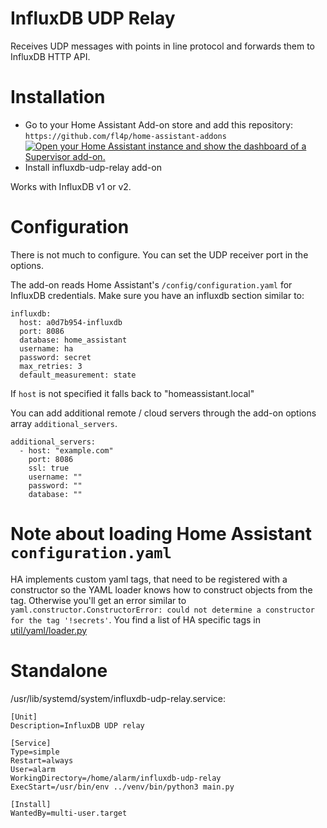 # InfluxDB UDP Relay

Receives UDP messages with points in line protocol and forwards them to InfluxDB HTTP API.

# Installation
* Go to your Home Assistant Add-on store and add this repository: `https://github.com/fl4p/home-assistant-addons`
  [![Open your Home Assistant instance and show the dashboard of a Supervisor add-on.](https://my.home-assistant.io/badges/supervisor_addon.svg)](https://my.home-assistant.io/redirect/supervisor_addon/?addon=2af0a32d_batmon&repository_url=https%3A%2F%2Fgithub.com%2Ffl4p%2Fhome-assistant-addons)
* Install influxdb-udp-relay add-on

Works with InfluxDB v1 or v2.


# Configuration
There is not much to configure. You can set the UDP receiver port in the options.

The add-on reads Home Assistant's `/config/configuration.yaml` for InfluxDB credentials.
Make sure you have an influxdb section similar to:
```
influxdb:
  host: a0d7b954-influxdb
  port: 8086
  database: home_assistant
  username: ha
  password: secret
  max_retries: 3
  default_measurement: state
```

If `host` is not specified it falls back to "homeassistant.local"

You can add additional remote / cloud servers through the add-on options array `additional_servers`.
```
additional_servers:
  - host: "example.com"
    port: 8086
    ssl: true
    username: ""
    password: ""
    database: ""
```


# Note about loading Home Assistant `configuration.yaml`
HA implements custom yaml tags, that need to be registered with a constructor so the YAML loader knows how to construct objects from the tag.
Otherwise you'll get an error similar to `yaml.constructor.ConstructorError: could not determine a constructor for the tag '!secrets'`.
You find a list of HA specific tags in [util/yaml/loader.py](https://github.com/home-assistant/core/blob/dev/homeassistant/util/yaml/loader.py#L401)


# Standalone

/usr/lib/systemd/system/influxdb-udp-relay.service:
```
[Unit]
Description=InfluxDB UDP relay

[Service]
Type=simple
Restart=always
User=alarm
WorkingDirectory=/home/alarm/influxdb-udp-relay
ExecStart=/usr/bin/env ../venv/bin/python3 main.py

[Install]
WantedBy=multi-user.target


```

